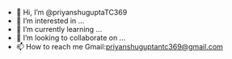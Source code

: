 - 👋 Hi, I’m @priyanshuguptaTC369
- 👀 I’m interested in ...
- 🌱 I’m currently learning ...
- 💞️ I’m looking to collaborate on ...
- 📫 How to reach me Gmail:priyanshuguptantc369@gmail.com

<!---
priyanshuguptaTC369/priyanshuguptaTC369 is a ✨ special ✨ repository because its `README.md` (this file) appears on your GitHub profile.
You can click the Preview link to take a look at your changes.
--->
